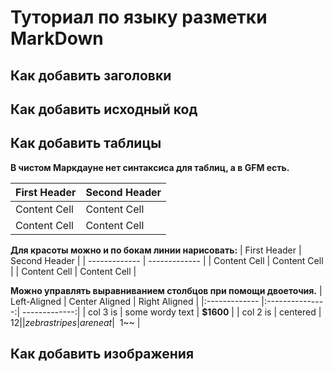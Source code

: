# Туториал по языку разметки MarkDown

## Как добавить заголовки

## Как добавить исходный код

## Как добавить таблицы

**В чистом Маркдауне нет синтаксиса для таблиц, а в GFM есть.**

First Header | Second Header
------------- | -------------
Content Cell | Content Cell
Content Cell | Content Cell


**Для красоты можно и по бокам линии нарисовать:**
| First Header | Second Header |
| ------------- | ------------- |
| Content Cell | Content Cell |
| Content Cell | Content Cell |


**Можно управлять выравниванием столбцов при помощи
двоеточия.**
| Left-Aligned | Center Aligned | Right Aligned |
|:------------- |:---------------:| -------------:|
| col 3 is | some wordy text | **$1600** |
| col 2 is | centered | $12 |
| zebra stripes | are neat | ~~$1~~ |


## Как добавить изображения

